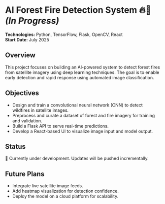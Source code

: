 # AI Forest Fire Detection System 🔥🌲 *(In Progress)*

**Technologies:** Python, TensorFlow, Flask, OpenCV, React  
**Start Date:** July 2025

## Overview

This project focuses on building an AI-powered system to detect forest fires from satellite imagery using deep learning techniques. The goal is to enable early detection and rapid response using automated image classification.

## Objectives

- Design and train a convolutional neural network (CNN) to detect wildfires in satellite images.
- Preprocess and curate a dataset of forest and fire imagery for training and validation.
- Build a Flask API to serve real-time predictions.
- Develop a React-based UI to visualize image input and model output.

## Status

🚧 Currently under development. Updates will be pushed incrementally.

## Future Plans

- Integrate live satellite image feeds.
- Add heatmap visualization for detection confidence.
- Deploy the model on a cloud platform for scalability.
